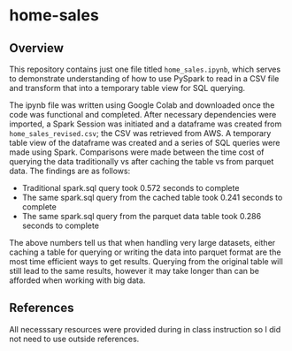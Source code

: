 # home-sales

## Overview

This repository contains just one file titled `home_sales.ipynb`, which serves to demonstrate understanding of how to use PySpark to read in a CSV file and transform that into a temporary table view for SQL querying.

The ipynb file was written using Google Colab and downloaded once the code was functional and completed. After necessary dependencies were imported, a Spark Session was initiated and a dataframe was created from `home_sales_revised.csv`; the CSV was retrieved from AWS. A temporary table view of the dataframe was created and a series of SQL queries were made using Spark. Comparisons were made between the time cost of querying the data traditionally vs after caching the table vs from parquet data. The findings are as follows:

- Traditional spark.sql query took 0.572 seconds to complete
- The same spark.sql query from the cached table took 0.241 seconds to complete
- The same spark.sql query from the parquet data table took 0.286 seconds to complete

The above numbers tell us that when handling very large datasets, either caching a table for querying or writing the data into parquet format are the most time efficient ways to get results. Querying from the original table will still lead to the same results, however it may take longer than can be afforded when working with big data.

## References

All necesssary resources were provided during in class instruction so I did not need to use outside references.
